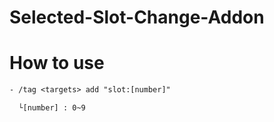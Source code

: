 # Selected-Slot-Change-Addon
# How to use
```txt
- /tag <targets> add "slot:[number]"

  └[number] : 0~9
```
